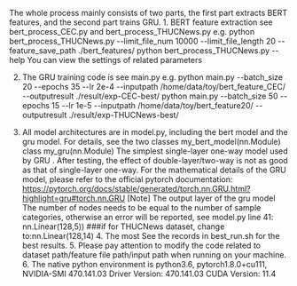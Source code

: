 The whole process mainly consists of two parts, the first part extracts BERT features, and the second part trains GRU. 1. BERT feature extraction see bert_process_CEC.py and bert_process_THUCNews.py e.g. python bert_process_THUCNews.py
--limit_file_num 10000 --limit_file_length 20 --feature_save_path ./bert_features/ python bert_process_THUCNews.py --help You can view the settings of related parameters

2. The GRU training code is see main.py e.g. python main.py --batch_size 20 --epochs 35 --lr 2e-4
--inputpath /home/data/toy/bert_feature_CEC/ --outputresult ./result/exp-CEC-best/ python main.py --batch_size 50 --epochs 15 --lr 1e-5
--inputpath /home/data/toy/bert_feature20/ --outputresult ./result/exp-THUCNews-best/

3. All model architectures are in model.py, including the bert model and the gru model. For details, see the two classes my_bert_model(nn.Module) class my_gru(nn.Module) The simplest single-layer one-way model used by GRU . After testing, the effect of double-layer/two-way is not as good as that of single-layer one-way. For the mathematical details of the GRU model, please refer to the official pytorch documentation: https://pytorch.org/docs/stable/generated/torch.nn.GRU.html?highlight=gru#torch.nn.GRU [Note] The output layer of the gru model The number of nodes needs to be equal to the number of sample categories, otherwise an error will be reported, see model.py line 41: nn.Linear(128,5)) ###if for THUCNews dataset, change to:nn.Linear(128,14) 4. The most See the records in best_run.sh for the best results. 5. Please pay attention to modify the code related to dataset path/feature file path/input path when running on your machine. 6. The native python environment is python3.6, pytorch1.8.0+cu111, NVIDIA-SMI 470.141.03 Driver Version: 470.141.03 CUDA Version: 11.4

    
